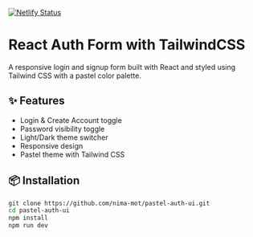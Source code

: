 [![Netlify Status](https://api.netlify.com/api/v1/badges/1c357265-dfb8-472f-a130-e6c731cfc6a1/deploy-status)](https://app.netlify.com/sites/hyperpastelui/deploys)

# React Auth Form with TailwindCSS

A responsive login and signup form built with React and styled using Tailwind CSS with a pastel color palette.

## ✨ Features
- Login & Create Account toggle
- Password visibility toggle
- Light/Dark theme switcher
- Responsive design
- Pastel theme with Tailwind CSS

## 📦 Installation

```bash
git clone https://github.com/nima-mot/pastel-auth-ui.git
cd pastel-auth-ui
npm install
npm run dev

